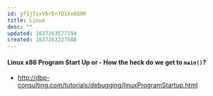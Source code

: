 ```yaml
---
id: yf1jTsxVbrEn7Q1Xx6QXR
title: Linux
desc: ""
updated: 1637263577194
created: 1637263227588
---
```


#### Linux x86 Program Start Up or - How the heck do we get to `main()`?

- http://dbp-consulting.com/tutorials/debugging/linuxProgramStartup.html
